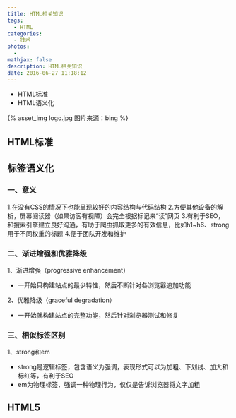 ```yaml
---
title: HTML相关知识
tags:
  - HTML
categories:
  - 技术
photos:
  - 
mathjax: false
description: HTML相关知识
date: 2016-06-27 11:18:12
---
```


* HTML标准
* HTML语义化

{% asset_img logo.jpg 图片来源：bing %}

<!--more-->

## HTML标准


## 标签语义化

### 一、意义
1.在没有CSS的情况下也能呈现较好的内容结构与代码结构
2.方便其他设备的解析，屏幕阅读器（如果访客有视障）会完全根据标记来“读”网页
3.有利于SEO，和搜索引擎建立良好沟通，有助于爬虫抓取更多的有效信息，比如h1~h6、strong用于不同权重的标题
4.便于团队开发和维护

### 二、渐进增强和优雅降级

1、渐进增强（progressive enhancement）

* 一开始只构建站点的最少特性，然后不断针对各浏览器追加功能

2、优雅降级（graceful degradation）

* 一开始就构建站点的完整功能，然后针对浏览器测试和修复

### 三、相似标签区别

1、strong和em

* strong是逻辑标签，包含语义为强调，表现形式可以为加粗、下划线、加大和标红等，有利于SEO
* em为物理标签，强调一种物理行为，仅仅是告诉浏览器将文字加粗

## HTML5